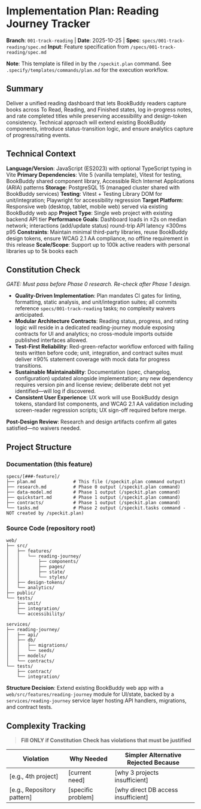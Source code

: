 # Implementation Plan: Reading Journey Tracker

**Branch**: `001-track-reading` | **Date**: 2025-10-25 | **Spec**: `specs/001-track-reading/spec.md`
**Input**: Feature specification from `/specs/001-track-reading/spec.md`

**Note**: This template is filled in by the `/speckit.plan` command. See `.specify/templates/commands/plan.md` for the execution workflow.

## Summary

Deliver a unified reading dashboard that lets BookBuddy readers capture books across To Read, Reading, and Finished states, log in-progress notes, and rate completed titles while preserving accessibility and design-token consistency. Technical approach will extend existing BookBuddy components, introduce status-transition logic, and ensure analytics capture of progress/rating events.

## Technical Context

<!--
  ACTION REQUIRED: Replace the content in this section with the technical details
  for the project. The structure here is presented in advisory capacity to guide
  the iteration process.
-->

**Language/Version**: JavaScript (ES2023) with optional TypeScript typing in Vite
**Primary Dependencies**: Vite 5 (vanilla template), Vitest for testing, BookBuddy shared component library, Accessible Rich Internet Applications (ARIA) patterns
**Storage**: PostgreSQL 15 (managed cluster shared with BookBuddy services)
**Testing**: Vitest + Testing Library DOM for unit/integration; Playwright for accessibility regression
**Target Platform**: Responsive web (desktop, tablet, mobile web) served via existing BookBuddy web app
**Project Type**: Single web project with existing backend API tier
**Performance Goals**: Dashboard loads in ≤2s on median network; interactions (add/update status) round-trip API latency ≤300ms p95
**Constraints**: Maintain minimal third-party libraries, reuse BookBuddy design tokens, ensure WCAG 2.1 AA compliance, no offline requirement in this release
**Scale/Scope**: Support up to 100k active readers with personal libraries up to 5k books each

## Constitution Check

*GATE: Must pass before Phase 0 research. Re-check after Phase 1 design.*

- **Quality-Driven Implementation**: Plan mandates CI gates for linting, formatting, static analysis, and unit/integration suites; all commits reference `specs/001-track-reading` tasks; no complexity waivers anticipated.
- **Modular Architecture Contracts**: Reading status, progress, and rating logic will reside in a dedicated reading-journey module exposing contracts for UI and analytics; no cross-module imports outside published interfaces allowed.
- **Test-First Reliability**: Red-green-refactor workflow enforced with failing tests written before code; unit, integration, and contract suites must deliver ≥90% statement coverage with mock data for progress transitions.
- **Sustainable Maintainability**: Documentation (spec, changelog, configuration) updated alongside implementation; any new dependency requires version pin and license review; deliberate debt not yet identified—will log if discovered.
- **Consistent User Experience**: UX work will use BookBuddy design tokens, standard list components, and WCAG 2.1 AA validation including screen-reader regression scripts; UX sign-off required before merge.

**Post-Design Review**: Research and design artifacts confirm all gates satisfied—no waivers needed.

## Project Structure

### Documentation (this feature)

```text
specs/[###-feature]/
├── plan.md              # This file (/speckit.plan command output)
├── research.md          # Phase 0 output (/speckit.plan command)
├── data-model.md        # Phase 1 output (/speckit.plan command)
├── quickstart.md        # Phase 1 output (/speckit.plan command)
├── contracts/           # Phase 1 output (/speckit.plan command)
└── tasks.md             # Phase 2 output (/speckit.tasks command - NOT created by /speckit.plan)
```

### Source Code (repository root)
<!--
  ACTION REQUIRED: Replace the placeholder tree below with the concrete layout
  for this feature. Delete unused options and expand the chosen structure with
  real paths (e.g., apps/admin, packages/something). The delivered plan must
  not include Option labels.
-->

```text
web/
├── src/
│   ├── features/
│   │   └── reading-journey/
│   │       ├── components/
│   │       ├── pages/
│   │       ├── state/
│   │       └── styles/
│   ├── design-tokens/
│   └── analytics/
├── public/
└── tests/
    ├── unit/
    ├── integration/
    └── accessibility/

services/
├── reading-journey/
│   ├── api/
│   ├── db/
│   │   ├── migrations/
│   │   └── seeds/
│   ├── models/
│   └── contracts/
└── tests/
    ├── contract/
    └── integration/
```

**Structure Decision**: Extend existing BookBuddy web app with a `web/src/features/reading-journey` module for UI/state, backed by a `services/reading-journey` service layer hosting API handlers, migrations, and contract tests.

## Complexity Tracking

> **Fill ONLY if Constitution Check has violations that must be justified**

| Violation | Why Needed | Simpler Alternative Rejected Because |
|-----------|------------|-------------------------------------|
| [e.g., 4th project] | [current need] | [why 3 projects insufficient] |
| [e.g., Repository pattern] | [specific problem] | [why direct DB access insufficient] |
